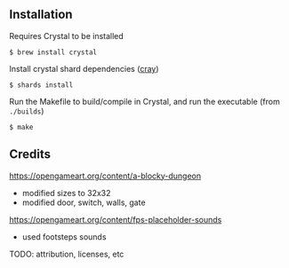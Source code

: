 ## Installation

Requires Crystal to be installed

```
$ brew install crystal
```

Install crystal shard dependencies ([cray](https://github.com/tapgg/cray))

```
$ shards install
```

Run the Makefile to build/compile in Crystal, and run the executable (from `./builds`)

```
$ make
```


## Credits

https://opengameart.org/content/a-blocky-dungeon
- modified sizes to 32x32
- modified door, switch, walls, gate


https://opengameart.org/content/fps-placeholder-sounds
- used footsteps sounds

TODO: attribution, licenses, etc
